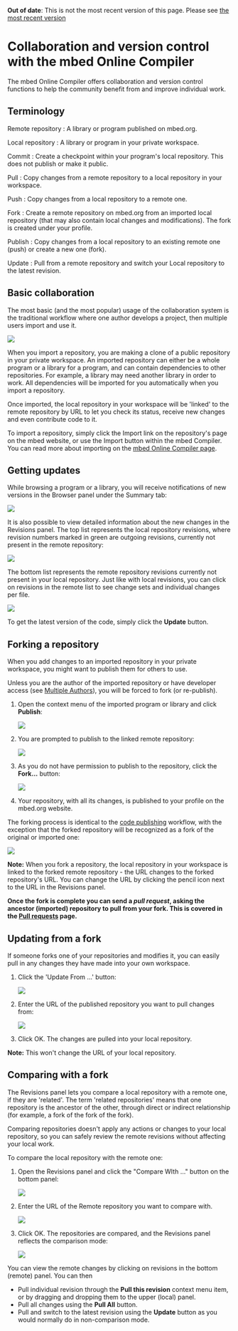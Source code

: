 <span class="warnings">**Out of date**: This is not the most recent version of this page. Please see [the most recent version](https://os.mbed.com/docs/latest/tools/collab-online-comp.html)</span>
# Collaboration and version control with the mbed Online Compiler

The mbed Online Compiler offers collaboration and version control functions to help the community benefit from and improve individual work.

## Terminology

Remote repository
:	A library or program published on mbed.org.

Local repository
:	A library or program in your private workspace. 

Commit
:	Create a checkpoint within your program's local repository. This does not publish or make it public.

Pull
:	Copy changes from a remote repository to a local repository in your workspace.

Push
:	Copy changes from a local repository to a remote one.

Fork
:	Create a remote repository on mbed.org from an imported local repository (that may also contain local changes and modifications). The fork is created under your profile.

Publish
:	Copy changes from a local repository to an existing remote one (push) or create a new one (fork).

Update
:	Pull from a remote repository and switch your Local repository to the latest revision.

## Basic collaboration

The most basic (and the most popular) usage of the collaboration system is the traditional workflow where one author develops a project, then multiple users import and use it.

<span class="images">![](images/basic_collab.png)</span>

When you import a repository, you are making a clone of a public repository in your private workspace. An imported repository can either be a whole program or a library for a program, and can contain dependencies to other repositories. For example, a library may need another library in order to work. All dependencies will be imported for you automatically when you import a repository.

Once imported, the local repository in your workspace will be 'linked' to the remote repository by URL to let you check its status, receive new changes and even contribute code to it.

To import a repository, simply click the Import link on the repository's page on the mbed website, or use the Import button within the mbed Compiler. You can read more about importing on the [mbed Online Compiler page](../dev_tools/online_comp.md).

## Getting updates

While browsing a program or a library, you will receive notifications of new versions in the Browser panel under the Summary tab:

<span class="images">![](images/updates.png)</span>

It is also possible to view detailed information about the new changes in the Revisions panel. The top list represents the local repository revisions, where revision numbers marked in green are outgoing revisions, currently not present in the remote repository:

<span class="images">![](images/green_revisions.png)</span>

The bottom list represents the remote repository revisions currently not present in your local repository. Just like with local revisions, you can click on revisions in the remote list to see change sets and individual changes per file.

<span class="images">![](images/incoming_revisions.png)</span>

To get the latest version of the code, simply click the **Update** button.

## Forking a repository

When you add changes to an imported repository in your private workspace, you might want to publish them for others to use.

Unless you are the author of the imported repository or have developer access (see [Multiple Authors](mult_auth.md)), you will be forced to fork (or re-publish).

1. Open the context menu of the imported program or library and click **Publish**:

	<span class="images">![](images/publish.png)</span>

1. You are prompted to publish to the linked remote repository:

	<span class="images">![](images/publish_prompt.png)</span>

1. As you do not have permission to publish to the repository, click the **Fork...** button:

	<span class="images">![](images/fork.png)</span>

1. Your repository, with all its changes, is published to your profile on the mbed.org website.

The forking process is identical to the [code publishing](publishing_code.md) workflow, with the exception that the forked repository will be recognized as a fork of the original or imported one:

<span class="images">![](images/fork_indication.png)</span>

<span class="notes">**Note:** When you fork a repository, the local repository in your workspace is linked to the forked remote repository - the URL changes to the forked repository's URL. You can change the URL by clicking the pencil icon next to the URL in the Revisions panel.</span>

**Once the fork is complete you can send a *pull request*, asking the ancestor (imported) repository to pull from your fork. This is covered in the [Pull requests](pull_requests.md) page.**

## Updating from a fork

If someone forks one of your repositories and modifies it, you can easily pull in any changes they have made into your own workspace. 

1. Click the 'Update From ...' button:

	<span class="images">![](images/update_from.png)</span>

1. Enter the URL of the published repository you want to pull changes from:

	<span class="images">![](images/repo_url.png)</span>

1. Click OK. The changes are pulled into your local repository.

<span class="notes">**Note:** This won't change the URL of your local repository.</span>

## Comparing with a fork

The Revisions panel lets you compare a local repository with a remote one, if they are 'related'. The term 'related repositories' means that one repository is the ancestor of the other, through direct or indirect relationship (for example, a fork of the fork of the fork).

Comparing repositories doesn't apply any actions or changes to your local repository, so you can safely review the remote revisions without affecting your local work.

To compare the local repository with the remote one:

1. Open the Revisions panel and click the "Compare WIth ..." button on the bottom panel:

	<span class="images">![](images/compare_repo.png)</span>

1. Enter the URL of the Remote repository you want to compare with.

	<span class="images">![](images/repo_url_compare.png)</span>

1. Click OK. The repositories are compared, and the Revisions panel reflects the comparison mode:

	<span class="images">![](images/comparing_repos.png)</span>

You can view the remote changes by clicking on revisions in the bottom (remote) panel. You can then

* Pull individual revision through the **Pull this revision** context menu item, or by dragging and dropping them to the upper (local) panel.
* Pull all changes using the **Pull All** button.
* Pull and switch to the latest revision using the **Update** button as you would normally do in non-comparison mode.
